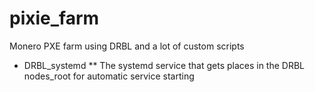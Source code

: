# pixie_farm
Monero PXE farm using DRBL and a lot of custom scripts

* DRBL_systemd
** The systemd service that gets places in the DRBL nodes_root for automatic service starting
